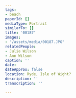 ```yaml
---
tags:
- beach
paperId: []
mediaType: Portrait
similarTo: []
title: '00187'
images:
- "/assets/media/00187.JPG"
relatedPeople:
- Julie Wilson
- Ann Wilson
caption: ''
date: 
dateApprox: false
location: Ryde, Isle of Wight?
description: ''
transcription: ''

---
```

